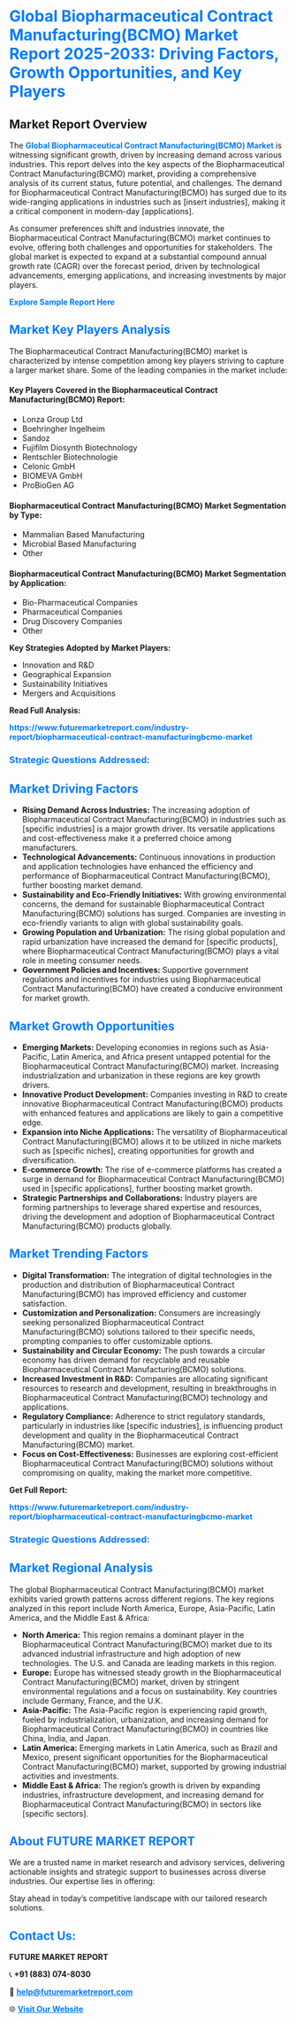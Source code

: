 <h1 style="color: #007BFF;">Global Biopharmaceutical Contract Manufacturing(BCMO) Market Report 2025-2033: Driving Factors, Growth Opportunities, and Key Players</h1>

<section id="overview">
<h2>Market Report Overview</h2>
<p>The <a href="https://www.futuremarketreport.com/industry-report/biopharmaceutical-contract-manufacturingbcmo-market" style="color: #007BFF; text-decoration: none;"><strong>Global Biopharmaceutical Contract Manufacturing(BCMO) Market</strong></a> is witnessing significant growth, driven by increasing demand across various industries. This report delves into the key aspects of the Biopharmaceutical Contract Manufacturing(BCMO) market, providing a comprehensive analysis of its current status, future potential, and challenges. The demand for Biopharmaceutical Contract Manufacturing(BCMO) has surged due to its wide-ranging applications in industries such as [insert industries], making it a critical component in modern-day [applications].</p>
<p>As consumer preferences shift and industries innovate, the Biopharmaceutical Contract Manufacturing(BCMO) market continues to evolve, offering both challenges and opportunities for stakeholders. The global market is expected to expand at a substantial compound annual growth rate (CAGR) over the forecast period, driven by technological advancements, emerging applications, and increasing investments by major players.</p>
</section>

<section id="overview">
<p><a href="https://www.futuremarketreport.com/request-sample/reportId=54985" style="color: #007BFF; text-decoration: none;"><strong>Explore Sample Report Here</strong></a></p>
</section>

<section id="key-players">
<h2 style="color: #007BFF;">Market Key Players Analysis</h2>
<p>The Biopharmaceutical Contract Manufacturing(BCMO) market is characterized by intense competition among key players striving to capture a larger market share. Some of the leading companies in the market include:</p>
<h4>Key Players Covered in the Biopharmaceutical Contract Manufacturing(BCMO) Report:</h4>
<ul><li>Lonza Group Ltd</li><li>Boehringher Ingelheim</li><li>Sandoz</li><li>Fujifilm Diosynth Biotechnology</li><li>Rentschler Biotechnologie</li><li>Celonic GmbH</li><li>BIOMEVA GmbH</li><li>ProBioGen AG</li></ul>
<h4>Biopharmaceutical Contract Manufacturing(BCMO) Market Segmentation by Type:</h4>
<ul><li>Mammalian Based Manufacturing</li><li>Microbial Based Manufacturing</li><li>Other</li></ul>

<h4>Biopharmaceutical Contract Manufacturing(BCMO) Market Segmentation by Application:</h4>
<ul><li>Bio-Pharmaceutical Companies</li><li>Pharmaceutical Companies</li><li>Drug Discovery Companies</li><li>Other</li></ul>
<p><strong>Key Strategies Adopted by Market Players:</strong></p>
<ul>
<li>Innovation and R&D</li>
<li>Geographical Expansion</li>
<li>Sustainability Initiatives</li>
<li>Mergers and Acquisitions</li>
</ul>
</section>

<section>
<p><strong>Read Full Analysis: </strong></p><a href="https://www.futuremarketreport.com/industry-report/biopharmaceutical-contract-manufacturingbcmo-market" style="color: #007BFF; text-decoration: none;"><strong>https://www.futuremarketreport.com/industry-report/biopharmaceutical-contract-manufacturingbcmo-market</strong></a>
<h3 style="color: #007BFF;">Strategic Questions Addressed:</h3>
</section>

<section id="driving-factors">
<h2 style="color: #007BFF;">Market Driving Factors</h2>
<ul>
<li><strong>Rising Demand Across Industries:</strong> The increasing adoption of Biopharmaceutical Contract Manufacturing(BCMO) in industries such as [specific industries] is a major growth driver. Its versatile applications and cost-effectiveness make it a preferred choice among manufacturers.</li>
<li><strong>Technological Advancements:</strong> Continuous innovations in production and application technologies have enhanced the efficiency and performance of Biopharmaceutical Contract Manufacturing(BCMO), further boosting market demand.</li>
<li><strong>Sustainability and Eco-Friendly Initiatives:</strong> With growing environmental concerns, the demand for sustainable Biopharmaceutical Contract Manufacturing(BCMO) solutions has surged. Companies are investing in eco-friendly variants to align with global sustainability goals.</li>
<li><strong>Growing Population and Urbanization:</strong> The rising global population and rapid urbanization have increased the demand for [specific products], where Biopharmaceutical Contract Manufacturing(BCMO) plays a vital role in meeting consumer needs.</li>
<li><strong>Government Policies and Incentives:</strong> Supportive government regulations and incentives for industries using Biopharmaceutical Contract Manufacturing(BCMO) have created a conducive environment for market growth.</li>
</ul>
</section>

<section id="growth-opportunities">
<h2 style="color: #007BFF;">Market Growth Opportunities</h2>
<ul>
<li><strong>Emerging Markets:</strong> Developing economies in regions such as Asia-Pacific, Latin America, and Africa present untapped potential for the Biopharmaceutical Contract Manufacturing(BCMO) market. Increasing industrialization and urbanization in these regions are key growth drivers.</li>
<li><strong>Innovative Product Development:</strong> Companies investing in R&D to create innovative Biopharmaceutical Contract Manufacturing(BCMO) products with enhanced features and applications are likely to gain a competitive edge.</li>
<li><strong>Expansion into Niche Applications:</strong> The versatility of Biopharmaceutical Contract Manufacturing(BCMO) allows it to be utilized in niche markets such as [specific niches], creating opportunities for growth and diversification.</li>
<li><strong>E-commerce Growth:</strong> The rise of e-commerce platforms has created a surge in demand for Biopharmaceutical Contract Manufacturing(BCMO) used in [specific applications], further boosting market growth.</li>
<li><strong>Strategic Partnerships and Collaborations:</strong> Industry players are forming partnerships to leverage shared expertise and resources, driving the development and adoption of Biopharmaceutical Contract Manufacturing(BCMO) products globally.</li>
</ul>
</section>

<section id="trending-factors">
<h2 style="color: #007BFF;">Market Trending Factors</h2>
<ul>
<li><strong>Digital Transformation:</strong> The integration of digital technologies in the production and distribution of Biopharmaceutical Contract Manufacturing(BCMO) has improved efficiency and customer satisfaction.</li>
<li><strong>Customization and Personalization:</strong> Consumers are increasingly seeking personalized Biopharmaceutical Contract Manufacturing(BCMO) solutions tailored to their specific needs, prompting companies to offer customizable options.</li>
<li><strong>Sustainability and Circular Economy:</strong> The push towards a circular economy has driven demand for recyclable and reusable Biopharmaceutical Contract Manufacturing(BCMO) solutions.</li>
<li><strong>Increased Investment in R&D:</strong> Companies are allocating significant resources to research and development, resulting in breakthroughs in Biopharmaceutical Contract Manufacturing(BCMO) technology and applications.</li>
<li><strong>Regulatory Compliance:</strong> Adherence to strict regulatory standards, particularly in industries like [specific industries], is influencing product development and quality in the Biopharmaceutical Contract Manufacturing(BCMO) market.</li>
<li><strong>Focus on Cost-Effectiveness:</strong> Businesses are exploring cost-efficient Biopharmaceutical Contract Manufacturing(BCMO) solutions without compromising on quality, making the market more competitive.</li>
</ul>
</section>

<section>
<p><strong>Get Full Report: </strong></p><a href="https://www.futuremarketreport.com/industry-report/biopharmaceutical-contract-manufacturingbcmo-market" style="color: #007BFF; text-decoration: none;"><strong>https://www.futuremarketreport.com/industry-report/biopharmaceutical-contract-manufacturingbcmo-market</strong></a>
<h3 style="color: #007BFF;">Strategic Questions Addressed:</h3>
</section>


<section id="regional-analysis">
<h2 style="color: #007BFF;">Market Regional Analysis</h2>
<p>The global Biopharmaceutical Contract Manufacturing(BCMO) market exhibits varied growth patterns across different regions. The key regions analyzed in this report include North America, Europe, Asia-Pacific, Latin America, and the Middle East & Africa:</p>
<ul>
<li><strong>North America:</strong> This region remains a dominant player in the Biopharmaceutical Contract Manufacturing(BCMO) market due to its advanced industrial infrastructure and high adoption of new technologies. The U.S. and Canada are leading markets in this region.</li>
<li><strong>Europe:</strong> Europe has witnessed steady growth in the Biopharmaceutical Contract Manufacturing(BCMO) market, driven by stringent environmental regulations and a focus on sustainability. Key countries include Germany, France, and the U.K.</li>
<li><strong>Asia-Pacific:</strong> The Asia-Pacific region is experiencing rapid growth, fueled by industrialization, urbanization, and increasing demand for Biopharmaceutical Contract Manufacturing(BCMO) in countries like China, India, and Japan.</li>
<li><strong>Latin America:</strong> Emerging markets in Latin America, such as Brazil and Mexico, present significant opportunities for the Biopharmaceutical Contract Manufacturing(BCMO) market, supported by growing industrial activities and investments.</li>
<li><strong>Middle East & Africa:</strong> The region’s growth is driven by expanding industries, infrastructure development, and increasing demand for Biopharmaceutical Contract Manufacturing(BCMO) in sectors like [specific sectors].</li>
</ul>
</section>

<footer>
<h2 style="color: #007BFF;">About FUTURE MARKET REPORT</h2>
<p>We are a trusted name in market research and advisory services, delivering actionable insights and strategic support to businesses across diverse industries. Our expertise lies in offering:</p>

<p>Stay ahead in today’s competitive landscape with our tailored research solutions.</p>

<h2 style="color: #007BFF;">Contact Us:</h2>
<p><strong>FUTURE MARKET REPORT</strong></p>
<p>📞 <strong>+91 (883) 074-8030</strong></p>
<p>📧 <strong><a href="mailto:help@futuremarketreport.com" style="color: #007BFF;">help@futuremarketreport.com</a></strong></p>
<p>🌐 <strong><a href="https://www.futuremarketreport.com/" style="color: #007BFF;">Visit Our Website</a></strong></p>
</footer>